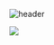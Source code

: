![header](https://capsule-render.vercel.app/api?type=rect&color=007acc&height=300&section=header&text=Welcome&fontSize=90)

<a href="https://www.typescriptlang.org/" target="_blank"><img src="https://img.shields.io/badge/문자-색코드?style=flat-square&logo=이미지 이름&logoColor=white"/></a>
